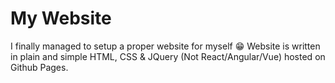 # My Website

I finally managed to setup a proper website for myself &#128513; Website is written in plain and simple HTML, CSS & JQuery (Not React/Angular/Vue) hosted on Github Pages.